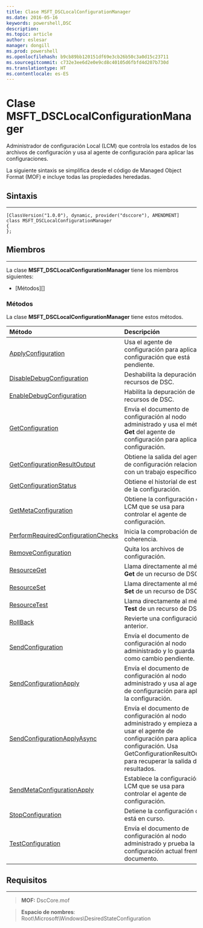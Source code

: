 ```yaml
---
title: Clase MSFT_DSCLocalConfigurationManager
ms.date: 2016-05-16
keywords: powershell,DSC
description: 
ms.topic: article
author: eslesar
manager: dongill
ms.prod: powershell
ms.openlocfilehash: b9cb89bb120151df69e3cb26b50c3a0d15c23711
ms.sourcegitcommit: c732e3ee6d2e0e9cd8c40105d6fbfd4d207b730d
ms.translationtype: HT
ms.contentlocale: es-ES
---
```

# <a name="msftdsclocalconfigurationmanager-class"></a>Clase MSFT_DSCLocalConfigurationManager

Administrador de configuración Local (LCM) que controla los estados de los archivos de configuración y usa al agente de configuración para aplicar las configuraciones.

La siguiente sintaxis se simplifica desde el código de Managed Object Format (MOF) e incluye todas las propiedades heredadas.

## <a name="syntax"></a>Sintaxis
------

``` syntax
[ClassVersion("1.0.0"), dynamic, provider("dsccore"), AMENDMENT]
class MSFT_DSCLocalConfigurationManager
{
};
```

## <a name="members"></a>Miembros
-------

La clase **MSFT_DSCLocalConfigurationManager** tiene los miembros siguientes:

-   [Métodos][]

### <a name="methods"></a>Métodos

La clase **MSFT_DSCLocalConfigurationManager** tiene estos métodos.

|Método |Descripción |
|:--- |:---|
| [ApplyConfiguration](msft-dsclocalconfigurationmanager-applyconfiguration.md)| Usa el agente de configuración para aplicar la configuración que está pendiente.| 
| [DisableDebugConfiguration](msft-dsclocalconfigurationmanager-disabledebugconfiguration.md)| Deshabilita la depuración de recursos de DSC.| 
| [EnableDebugConfiguration](msft-dsclocalconfigurationmanager-enabledebugconfiguration.md)| Habilita la depuración de recursos de DSC.| 
| [GetConfiguration](msft-dsclocalconfigurationmanager-getconfiguration.md)| Envía el documento de configuración al nodo administrado y usa el método **Get** del agente de configuración para aplicar la configuración.| 
| [GetConfigurationResultOutput](msft-dsclocalconfigurationmanager-getconfigurationresultoutput.md)| Obtiene la salida del agente de configuración relacionada con un trabajo específico.| 
| [GetConfigurationStatus](msft-dsclocalconfigurationmanager-getconfigurationstatus.md)| Obtiene el historial de estado de la configuración.| 
| [GetMetaConfiguration](msft-dsclocalconfigurationmanager-getmetaconfiguration.md)| Obtiene la configuración del LCM que se usa para controlar el agente de configuración.| 
| [PerformRequiredConfigurationChecks](msft-dsclocalconfigurationmanager-performrequiredconfigurationchecks.md)| Inicia la comprobación de coherencia.| 
| [RemoveConfiguration](msft-dsclocalconfigurationmanager-removeconfiguration.md)| Quita los archivos de configuración.| 
| [ResourceGet](msft-dsclocalconfigurationmanager-resourceget.md)| Llama directamente al método **Get** de un recurso de DSC.| 
| [ResourceSet](msft-dsclocalconfigurationmanager-resourceset.md)| Llama directamente al método **Set** de un recurso de DSC.| 
| [ResourceTest](msft-dsclocalconfigurationmanager-resourcetest.md)| Llama directamente al método **Test** de un recurso de DSC.| 
| [RollBack](msft-dsclocalconfigurationmanager-rollback.md)| Revierte una configuración anterior.| 
| [SendConfiguration](msft-dsclocalconfigurationmanager-sendconfiguration.md)| Envía el documento de configuración al nodo administrado y lo guarda como cambio pendiente.| 
| [SendConfigurationApply](msft-dsclocalconfigurationmanager-sendconfigurationapply.md)| Envía el documento de configuración al nodo administrado y usa al agente de configuración para aplicar la configuración.| 
| [SendConfigurationApplyAsync](msft-dsclocalconfigurationmanager-sendconfigurationapplyasync.md)| Envía el documento de configuración al nodo administrado y empieza a usar el agente de configuración para aplicar la configuración. Usa GetConfigurationResultOutput para recuperar la salida de resultados.| 
| [SendMetaConfigurationApply](msft-dsclocalconfigurationmanager-sendmetaconfigurationapply.md)| Establece la configuración del LCM que se usa para controlar el agente de configuración.| 
| [StopConfiguration](msft-dsclocalconfigurationmanager-stopconfiguration.md)| Detiene la configuración que está en curso.| 
| [TestConfiguration](msft-dsclocalconfigurationmanager-testconfiguration.md)| Envía el documento de configuración al nodo administrado y prueba la configuración actual frente al documento.| 



 

## <a name="requirements"></a>Requisitos
------------
>**MOF:** DscCore.mof

>**Espacio de nombres**: Root\Microsoft\Windows\DesiredStateConfiguration



 

 



